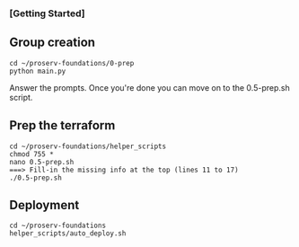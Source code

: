 ### [Getting Started]

## Group creation

```
cd ~/proserv-foundations/0-prep
python main.py
```

Answer the prompts.
Once you're done you can move on to the 0.5-prep.sh script.

## Prep the terraform

```
cd ~/proserv-foundations/helper_scripts
chmod 755 *
nano 0.5-prep.sh
===> Fill-in the missing info at the top (lines 11 to 17)
./0.5-prep.sh
```

## Deployment

```
cd ~/proserv-foundations
helper_scripts/auto_deploy.sh
```
